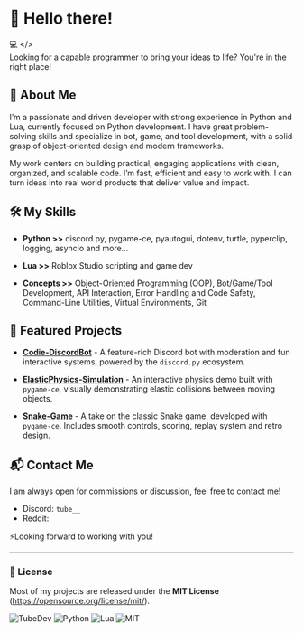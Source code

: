 # 👋 Hello there!
💻 </>  
Looking for a capable programmer to bring your ideas to life? You're in the right place!

## 🚀 About Me
I’m a passionate and driven developer with strong experience in Python and Lua, currently focused on Python development. I have great problem-solving skills and specialize in bot, game, and tool development, with a solid grasp of object-oriented design and modern frameworks.

My work centers on building practical, engaging applications with clean, organized, and scalable code. I’m fast, efficient and easy to work with. I can turn ideas into real world products that deliver value and impact.

## 🛠️ My Skills
- **Python >>** discord.py, pygame-ce, pyautogui, dotenv, turtle, pyperclip, logging, asyncio and more...

- **Lua >>** Roblox Studio scripting and game dev

- **Concepts >>** Object-Oriented Programming (OOP), Bot/Game/Tool Development, API Interaction, Error Handling and Code Safety, Command-Line Utilities, Virtual Environments, Git

## 📂 Featured Projects
- [**Codie-DiscordBot**](https://github.com/TubeDev/Codie-DiscordBot) - A feature-rich Discord bot with moderation and fun interactive systems, powered by the `discord.py` ecosystem.

- [**ElasticPhysics-Simulation**](https://github.com/TubeDev/ElasticPhysics-Simulation) - An interactive physics demo built with `pygame-ce`, visually demonstrating elastic collisions between moving objects.

- [**Snake-Game**](https://github.com/TubeDev/Snake-Game) - A take on the classic Snake game, developed with `pygame-ce`. Includes smooth controls, scoring, replay system and retro design.

## 📬 Contact Me
I am always open for commissions or discussion, feel free to contact me!

- Discord: `tube__`
- Reddit: 

⚡Looking forward to working with you!

---

### 📜 License
Most of my projects are released under the **MIT License** (https://opensource.org/license/mit/).

![TubeDev](https://img.shields.io/badge/TubeDev--lime)
![Python](https://img.shields.io/badge/Python--blue?logo=python&logoColor=white)
![Lua](https://img.shields.io/badge/Lua--blue?logo=lua&logoColor=white)
![MIT](https://img.shields.io/badge/License-MIT-gold)
